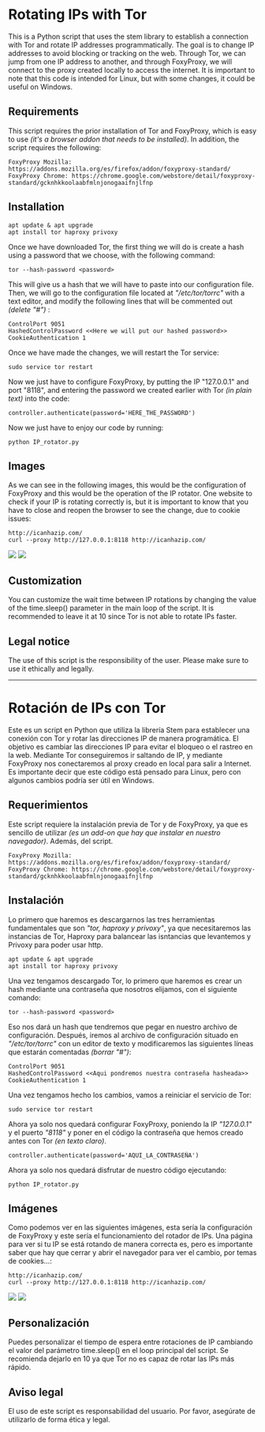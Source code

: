 # Rotating IPs with Tor

This is a Python script that uses the stem library to establish a connection with Tor and rotate IP addresses programmatically. The goal is to change IP addresses to avoid blocking or tracking on the web. Through Tor, we can jump from one IP address to another, and through FoxyProxy, we will connect to the proxy created locally to access the internet. It is important to note that this code is intended for Linux, but with some changes, it could be useful on Windows.
## Requirements

This script requires the prior installation of Tor and FoxyProxy, which is easy to use _(it's a browser addon that needs to be installed)_. In addition, the script requires the following:
```
FoxyProxy Mozilla: https://addons.mozilla.org/es/firefox/addon/foxyproxy-standard/
FoxyProxy Chrome: https://chrome.google.com/webstore/detail/foxyproxy-standard/gcknhkkoolaabfmlnjonogaaifnjlfnp
```
## Installation
```
apt update & apt upgrade
apt install tor haproxy privoxy
```
Once we have downloaded Tor, the first thing we will do is create a hash using a password that we choose, with the following command:
```
tor --hash-password <password>
```
This will give us a hash that we will have to paste into our configuration file. Then, we will go to the configuration file located at _"/etc/tor/torrc"_ with a text editor, and modify the following lines that will be commented out _(delete "#")_ :

```
ControlPort 9051
HashedControlPassword <<Here we will put our hashed password>>
CookieAuthentication 1
```
Once we have made the changes, we will restart the Tor service:
```
sudo service tor restart   
```
Now we just have to configure FoxyProxy, by putting the IP "127.0.0.1" and port "8118", and entering the password we created earlier with Tor _(in plain text)_ into the code:
```
controller.authenticate(password='HERE_THE_PASSWORD')
```
Now we just have to enjoy our code by running:
```
python IP_rotator.py
```
## Images

As we can see in the following images, this would be the configuration of FoxyProxy and this would be the operation of the IP rotator. One website to check if your IP is rotating correctly is, but it is important to know that you have to close and reopen the browser to see the change, due to cookie issues:
```
http://icanhazip.com/
curl --proxy http://127.0.0.1:8118 http://icanhazip.com/ 
```

![](https://github.com/aldekoa15/IP-Rotator/blob/main/Images/FoxyProxy.PNG?raw=true)
![](https://github.com/aldekoa15/IP-Rotator/blob/main/Images/Example.PNG?raw=true)

## Customization

You can customize the wait time between IP rotations by changing the value of the time.sleep() parameter in the main loop of the script. It is recommended to leave it at 10 since Tor is not able to rotate IPs faster.
## Legal notice

The use of this script is the responsibility of the user. Please make sure to use it ethically and legally.


___________________________________________________________________________________________________________________________________________________________________


# Rotación de IPs con Tor

Este es un script en Python que utiliza la librería Stem para establecer una conexión con Tor y rotar las direcciones IP de manera programática. El objetivo es cambiar las direcciones IP para evitar el bloqueo o el rastreo en la web. Mediante Tor conseguiremos ir saltando de IP, y mediante FoxyProxy nos conectaremos al proxy creado en local para salir a Internet. Es importante decir que este código está pensado para Linux, pero con algunos cambios podría ser útil en Windows.
## Requerimientos

Este script requiere la instalación previa de Tor y de FoxyProxy, ya que es sencillo de utilizar _(es un add-on que hay que instalar en nuestro navegador)_. Además, del script.
```
FoxyProxy Mozilla: https://addons.mozilla.org/es/firefox/addon/foxyproxy-standard/
FoxyProxy Chrome: https://chrome.google.com/webstore/detail/foxyproxy-standard/gcknhkkoolaabfmlnjonogaaifnjlfnp
```

## Instalación

Lo primero que haremos es descargarnos las tres herramientas fundamentales que son _"tor, haproxy y privoxy"_, ya que necesitaremos las instancias de Tor, Haproxy para balancear las isntancias que levantemos y Privoxy para poder usar http.
```
apt update & apt upgrade
apt install tor haproxy privoxy
```

Una vez tengamos descargado Tor, lo primero que haremos es crear un hash mediante una contraseña que nosotros elijamos, con el siguiente comando:

``` 
tor --hash-password <password>
```

Eso nos dará un hash que tendremos que pegar en nuestro archivo de configuración. Después, iremos al archivo de configuración situado en _"/etc/tor/torrc"_ con un editor de texto y modificaremos las siguientes líneas que estarán comentadas _(borrar "#")_:

```
ControlPort 9051
HashedControlPassword <<Aqui pondremos nuestra contraseña hasheada>>
CookieAuthentication 1
```
 Una vez tengamos hecho los cambios, vamos a reiniciar el servicio de Tor:
 
``` 
sudo service tor restart   
```

Ahora ya solo nos quedará configurar FoxyProxy, poniendo la IP _"127.0.0.1"_ y el puerto _"8118"_ y poner en el código la contraseña que hemos creado antes con Tor  _(en texto claro)_.

```
controller.authenticate(password='AQUI_LA_CONTRASEÑA')
```

Ahora ya solo nos quedará disfrutar de nuestro código ejecutando:

```
python IP_rotator.py
```
## Imágenes
Como podemos ver en las siguientes imágenes, esta sería la configuración de FoxyProxy y este sería el funcionamiento del rotador de IPs. Una página para ver si tu IP se está rotando de manera correcta es, pero es importante saber que hay que cerrar y abrir el navegador para ver el cambio, por temas de cookies...:

```
http://icanhazip.com/
curl --proxy http://127.0.0.1:8118 http://icanhazip.com/ 
```

![](https://github.com/aldekoa15/IP-Rotator/blob/main/Images/FoxyProxy.PNG?raw=true)
![](https://github.com/aldekoa15/IP-Rotator/blob/main/Images/Example.PNG?raw=true)


## Personalización

Puedes personalizar el tiempo de espera entre rotaciones de IP cambiando el valor del parámetro time.sleep() en el loop principal del script. Se recomienda dejarlo en 10 ya que Tor no es capaz de rotar las IPs más rápido.


## Aviso legal

El uso de este script es responsabilidad del usuario. Por favor, asegúrate de utilizarlo de forma ética y legal.
